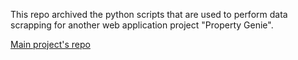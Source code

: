 This repo archived the python scripts that are used to perform data scrapping for another web application project "Property Genie".

[Main project's repo](https://github.com/CE2006-TryHard/property-web-app)
